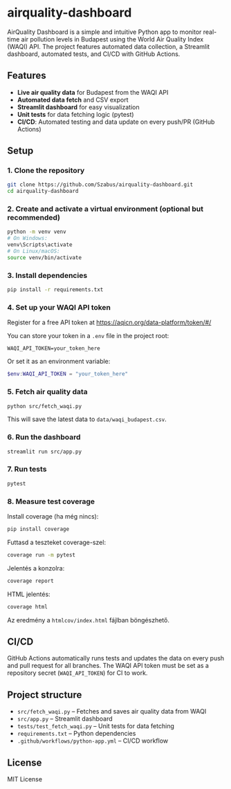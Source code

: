 
# airquality-dashboard

AirQuality Dashboard is a simple and intuitive Python app to monitor real-time air pollution levels in Budapest using the World Air Quality Index (WAQI) API. The project features automated data collection, a Streamlit dashboard, automated tests, and CI/CD with GitHub Actions.

## Features

- **Live air quality data** for Budapest from the WAQI API
- **Automated data fetch** and CSV export
- **Streamlit dashboard** for easy visualization
- **Unit tests** for data fetching logic (pytest)
- **CI/CD**: Automated testing and data update on every push/PR (GitHub Actions)

## Setup

### 1. Clone the repository
```bash
git clone https://github.com/Szabus/airquality-dashboard.git
cd airquality-dashboard
```

### 2. Create and activate a virtual environment (optional but recommended)
```bash
python -m venv venv
# On Windows:
venv\Scripts\activate
# On Linux/macOS:
source venv/bin/activate
```

### 3. Install dependencies
```bash
pip install -r requirements.txt
```

### 4. Set up your WAQI API token

Register for a free API token at https://aqicn.org/data-platform/token/#/

You can store your token in a `.env` file in the project root:
```
WAQI_API_TOKEN=your_token_here
```
Or set it as an environment variable:
```powershell
$env:WAQI_API_TOKEN = "your_token_here"
```

### 5. Fetch air quality data
```bash
python src/fetch_waqi.py
```
This will save the latest data to `data/waqi_budapest.csv`.

### 6. Run the dashboard
```bash
streamlit run src/app.py
```


### 7. Run tests
```bash
pytest
```

### 8. Measure test coverage
Install coverage (ha még nincs):
```bash
pip install coverage
```
Futtasd a teszteket coverage-szel:
```bash
coverage run -m pytest
```
Jelentés a konzolra:
```bash
coverage report
```
HTML jelentés:
```bash
coverage html
```
Az eredmény a `htmlcov/index.html` fájlban böngészhető.

## CI/CD

GitHub Actions automatically runs tests and updates the data on every push and pull request for all branches. The WAQI API token must be set as a repository secret (`WAQI_API_TOKEN`) for CI to work.

## Project structure

- `src/fetch_waqi.py` – Fetches and saves air quality data from WAQI
- `src/app.py` – Streamlit dashboard
- `tests/test_fetch_waqi.py` – Unit tests for data fetching
- `requirements.txt` – Python dependencies
- `.github/workflows/python-app.yml` – CI/CD workflow

## License

MIT License
